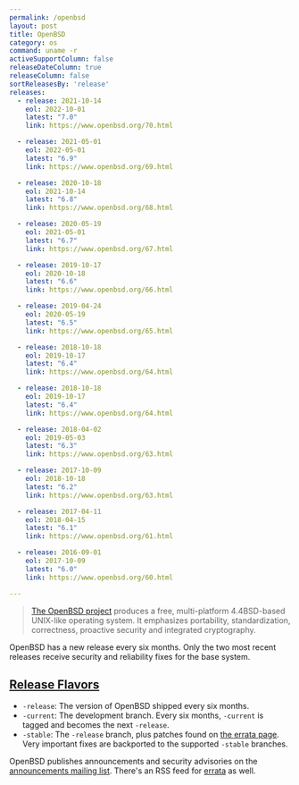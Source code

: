 ```yaml
---
permalink: /openbsd
layout: post
title: OpenBSD
category: os
command: uname -r
activeSupportColumn: false
releaseDateColumn: true
releaseColumn: false
sortReleasesBy: 'release'
releases:
  - release: 2021-10-14
    eol: 2022-10-01
    latest: "7.0"
    link: https://www.openbsd.org/70.html

  - release: 2021-05-01
    eol: 2022-05-01
    latest: "6.9"
    link: https://www.openbsd.org/69.html

  - release: 2020-10-18
    eol: 2021-10-14
    latest: "6.8"
    link: https://www.openbsd.org/68.html

  - release: 2020-05-19
    eol: 2021-05-01
    latest: "6.7"
    link: https://www.openbsd.org/67.html

  - release: 2019-10-17
    eol: 2020-10-18
    latest: "6.6"
    link: https://www.openbsd.org/66.html

  - release: 2019-04-24
    eol: 2020-05-19
    latest: "6.5"
    link: https://www.openbsd.org/65.html

  - release: 2018-10-18
    eol: 2019-10-17
    latest: "6.4"
    link: https://www.openbsd.org/64.html

  - release: 2018-10-18
    eol: 2019-10-17
    latest: "6.4"
    link: https://www.openbsd.org/64.html

  - release: 2018-04-02
    eol: 2019-05-03
    latest: "6.3"
    link: https://www.openbsd.org/63.html

  - release: 2017-10-09
    eol: 2018-10-18
    latest: "6.2"
    link: https://www.openbsd.org/63.html

  - release: 2017-04-11
    eol: 2018-04-15
    latest: "6.1"
    link: https://www.openbsd.org/61.html

  - release: 2016-09-01
    eol: 2017-10-09
    latest: "6.0"
    link: https://www.openbsd.org/60.html

---
```


> [The OpenBSD project](https://www.openbsd.org/) produces a free, multi-platform 4.4BSD-based UNIX-like operating system. It emphasizes portability, standardization, correctness, proactive security and integrated cryptography.

OpenBSD has a new release every six months. Only the two most recent releases receive security and reliability fixes for the base system.

## [Release Flavors][flavors]

* `-release`: The version of OpenBSD shipped every six months.
* `-current`: The development branch. Every six months, `-current` is tagged and becomes the next `-release`.
* `-stable`: The `-release` branch, plus patches found on [the errata page][errata]. Very important fixes are backported to the supported `-stable` branches.

OpenBSD publishes announcements and security advisories on the [announcements mailing list][announce-ml]. There's an RSS feed for [errata][errata-rss] as well.

[errata]: https://www.openbsd.org/errata.html "OpenBSD Errata Page"
[errata-rss]: https://undeadly.org/errata/errata.rss "Undeadly Errata RSS feed"
[announce-ml]: https://lists.openbsd.org/cgi-bin/mj_wwwusr?func=lists-long-full&extra=announce "announce@"
[flavors]: https://www.openbsd.org/faq/faq5.html#Flavors "OpenBSD FAQ, Flavors Section"
